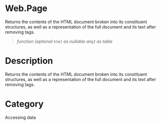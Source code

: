 ﻿# Web.Page
Returns the contents of the HTML document broken into its constituent structures, as well as a representation of the full document and its text after removing tags.
> _function (optional <code>html</code> as nullable any) as table_
# Description 
Returns the contents of the HTML document broken into its constituent structures, as well as a representation of the full document and its text after removing tags.
# Category 
Accessing data
